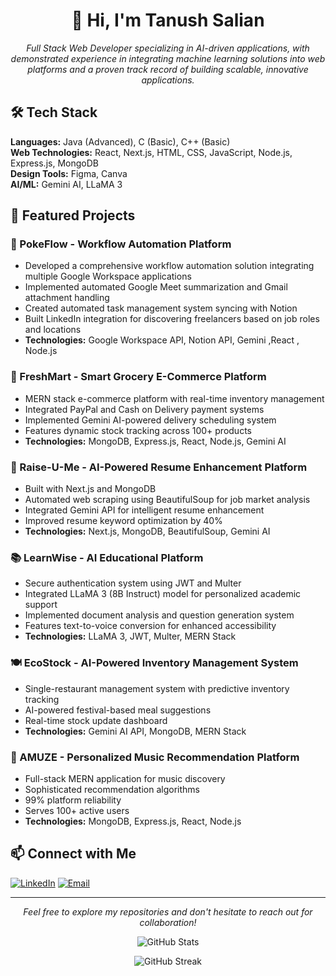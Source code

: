<h1 align="center">👋 Hi, I'm Tanush Salian</h1>
<p align="center">
  <em>Full Stack Web Developer specializing in AI-driven applications, with demonstrated experience in integrating machine learning solutions into web platforms and a proven track record of building scalable, innovative applications.</em>
</p>
<h2 align="left">🛠️ Tech Stack</h2>
<p align="left">
  <strong>Languages:</strong> Java (Advanced), C (Basic), C++ (Basic)<br>
  <strong>Web Technologies:</strong> React, Next.js, HTML, CSS, JavaScript, Node.js, Express.js, MongoDB<br>
  <strong>Design Tools:</strong> Figma, Canva<br>
  <strong>AI/ML:</strong> Gemini AI, LLaMA 3
</p>
<h2 align="left">🚀 Featured Projects</h2>
<h3>🤖 PokeFlow - Workflow Automation Platform</h3>
<ul>
  <li>Developed a comprehensive workflow automation solution integrating multiple Google Workspace applications</li>
  <li>Implemented automated Google Meet summarization and Gmail attachment handling</li>
  <li>Created automated task management system syncing with Notion</li>
  <li>Built LinkedIn integration for discovering freelancers based on job roles and locations</li>
  <li><strong>Technologies:</strong> Google Workspace API, Notion API, Gemini ,React , Node.js </li>
</ul>
<h3>🛒 FreshMart - Smart Grocery E-Commerce Platform</h3>
<ul>
  <li>MERN stack e-commerce platform with real-time inventory management</li>
  <li>Integrated PayPal and Cash on Delivery payment systems</li>
  <li>Implemented Gemini AI-powered delivery scheduling system</li>
  <li>Features dynamic stock tracking across 100+ products</li>
  <li><strong>Technologies:</strong> MongoDB, Express.js, React, Node.js, Gemini AI</li>
</ul>
<h3>📝 Raise-U-Me - AI-Powered Resume Enhancement Platform</h3>
<ul>
  <li>Built with Next.js and MongoDB</li>
  <li>Automated web scraping using BeautifulSoup for job market analysis</li>
  <li>Integrated Gemini API for intelligent resume enhancement</li>
  <li>Improved resume keyword optimization by 40%</li>
  <li><strong>Technologies:</strong> Next.js, MongoDB, BeautifulSoup, Gemini AI</li>
</ul>
<h3>📚 LearnWise - AI Educational Platform</h3>
<ul>
  <li>Secure authentication system using JWT and Multer</li>
  <li>Integrated LLaMA 3 (8B Instruct) model for personalized academic support</li>
  <li>Implemented document analysis and question generation system</li>
  <li>Features text-to-voice conversion for enhanced accessibility</li>
  <li><strong>Technologies:</strong> LLaMA 3, JWT, Multer, MERN Stack</li>
</ul>
<h3>🍽️ EcoStock - AI-Powered Inventory Management System</h3>
<ul>
  <li>Single-restaurant management system with predictive inventory tracking</li>
  <li>AI-powered festival-based meal suggestions</li>
  <li>Real-time stock update dashboard</li>
  <li><strong>Technologies:</strong> Gemini AI API, MongoDB, MERN Stack</li>
</ul>
<h3>🎵 AMUZE - Personalized Music Recommendation Platform</h3>
<ul>
  <li>Full-stack MERN application for music discovery</li>
  <li>Sophisticated recommendation algorithms</li>
  <li>99% platform reliability</li>
  <li>Serves 100+ active users</li>
  <li><strong>Technologies:</strong> MongoDB, Express.js, React, Node.js</li>
</ul>
<h2 align="left">📫 Connect with Me</h2>
<p align="left">
  <a href="https://www.linkedin.com/in/tanushsalian" target="_blank"><img src="https://img.shields.io/badge/LinkedIn-0077B5?style=for-the-badge&logo=linkedin&logoColor=white" alt="LinkedIn"/></a>
  <a href="mailto:tanush1852@gmail.com"><img src="https://img.shields.io/badge/Gmail-D14836?style=for-the-badge&logo=gmail&logoColor=white" alt="Email"/></a>
</p>
<hr>
<p align="center"><em>Feel free to explore my repositories and don't hesitate to reach out for collaboration!</em></p>
<!-- Add GitHub stats -->
<p align="center">
  <img src="https://github-readme-stats.vercel.app/api?username=tanush1852&show_icons=true&theme=radical" alt="GitHub Stats"/>
</p>
<!-- Add GitHub streak stats -->
<p align="center">
  <img src="https://github-readme-streak-stats.herokuapp.com/?user=tanush1852&theme=radical" alt="GitHub Streak"/>
</p>
